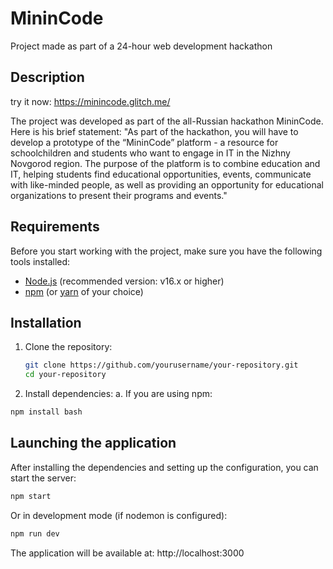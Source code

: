 # MininCode

Project made as part of a 24-hour web development hackathon

## Description

try it now: https://minincode.glitch.me/

The project was developed as part of the all-Russian hackathon MininCode. Here is his brief statement:
"As part of the hackathon, you will have to develop a prototype of the “MininCode” platform - a resource for schoolchildren and students who want to engage in IT in the Nizhny Novgorod region. 
The purpose of the platform is to combine education and IT, helping students find educational opportunities, events, communicate with like-minded people, as well as providing an opportunity for educational organizations to present their programs and events."
## Requirements

Before you start working with the project, make sure you have the following tools installed:

- [Node.js](https://nodejs.org) (recommended version: v16.x or higher)
- [npm](https://www.npmjs.com/) (or [yarn](https://yarnpkg.com/) of your choice)

## Installation

1. Clone the repository:

   ```bash
   git clone https://github.com/yourusername/your-repository.git
   cd your-repository
   ```

2. Install dependencies:
  a. If you are using npm:

  ```bash
  npm install bash
  ```

## Launching the application

After installing the dependencies and setting up the configuration, you can start the server:

```bash
npm start
```

Or in development mode (if nodemon is configured):

```bash
npm run dev
```
The application will be available at: http://localhost:3000
